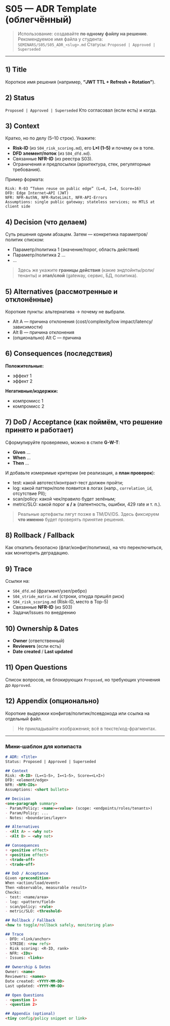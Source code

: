 # S05 — ADR Template (облегчённый)

> Использование: создавайте **по одному файлу на решение**.
> Рекомендуемое имя файла у студента: `SEMINARS/S05/S05_ADR_<slug>.md`
> Статусы: `Proposed | Approved | Superseded`

---

## 1) Title

Короткое имя решения (например, **“JWT TTL + Refresh + Rotation”**).

## 2) Status

`Proposed | Approved | Superseded`
Кто согласовал (если есть) и когда.

## 3) Context

Кратко, но по делу (5–10 строк). Укажите:

* **Risk-ID** (из `S04_risk_scoring.md`), его **L×I (1–5)** и почему он в топе.
* **DFD элемент/поток** (из `S04_dfd.md`).
* Связанные **NFR-ID** (из реестра S03).
* Ограничения и предпосылки (архитектура, стек, регуляторные требования).

Пример формата:

```text
Risk: R-03 “Token reuse on public edge” (L=4, I=4, Score=16)
DFD: Edge Internet→API (JWT)
NFR: NFR-AuthN, NFR-RateLimit, NFR-API-Errors
Assumptions: single public gateway; stateless services; no MTLS at client side
```

## 4) Decision (что делаем)

Суть решения одним абзацем. Затем — конкретика параметров/политик списком:

* Параметр/политика 1 (значение/порог, область действия)
* Параметр/политика 2 …
* …

> Здесь же укажите **границы действия** (какие эндпойнты/роли/тенанты) и **этап/слой** (gateway, сервис, БД, политика).

## 5) Alternatives (рассмотренные и отклонённые)

Короткие пункты: альтернатива → почему не выбрали.

* Alt A — причина отклонения (cost/complexity/low impact/latency/зависимости)
* Alt B — причина отклонения
* (опционально) Alt C — причина

## 6) Consequences (последствия)

**Положительные:**

* эффект 1
* эффект 2

**Негативные/издержки:**

* компромисс 1
* компромисс 2

## 7) DoD / Acceptance (как поймём, что решение принято и работает)

Сформулируйте проверяемо, можно в стиле **G-W-T**:

* **Given** …
* **When** …
* **Then** …

И добавьте измеримые критерии (не реализация, а **план проверок**):

* test: какой автотест/контракт-тест должен пройти;
* log: какой паттерн/поле появится в логах (напр., `correlation_id`, отсутствие PII);
* scan/policy: какой чек/правило будет зелёным;
* metric/SLO: какой порог **≤ / ≥** (латентность, ошибки, 429 rate и т. п.).

> Реальные артефакты лягут позже в TM/DV/DS. Здесь фиксируем **что именно** будет проверять принятие решения.

## 8) Rollback / Fallback

Как откатить безопасно (флаг/конфиг/политика), на что переключиться, как мониторить деградацию.

## 9) Trace

Ссылки на:

* `S04_dfd.md` (фрагмент/узел/ребро)
* `S04_stride_matrix.md` (строки, откуда пришёл риск)
* `S04_risk_scoring.md` (Risk-ID, место в Top-5)
* Связанные **NFR-ID** (из S03)
* Задачи/Issues по внедрению

## 10) Ownership & Dates

* **Owner** (ответственный)
* **Reviewers** (если есть)
* **Date created** / **Last updated**

## 11) Open Questions

Список вопросов, не блокирующих `Proposed`, но требующих уточнения до `Approved`.

## 12) Appendix (опционально)

Короткие выдержки конфигов/политик/псевдокода или ссылка на отдельный файл.

> Не прикладывайте изображения; всё в тексте/код-фрагментах.

---

### Мини-шаблон для копипаста

```md
# ADR: <Title>
Status: Proposed | Approved | Superseded

## Context
Risk: <R-ID> (L=<1–5>, I=<1–5>, Score=<L×I>)
DFD: <element/edge>
NFR: <NFR-IDs>
Assumptions: <short bullets>

## Decision
<one-paragraph summary>
- Param/Policy: <name>=<value> (scope: <endpoints/roles/tenants>)
- Param/Policy: ...
- Notes: <boundaries/layer>

## Alternatives
- <Alt A> — <why not>
- <Alt B> — <why not>

## Consequences
+ <positive effect>
+ <positive effect>
- <trade-off>
- <trade-off>

## DoD / Acceptance
Given <precondition>
When <action/load/event>
Then <observable, measurable result>
Checks:
- test: <name/area>
- log: <pattern/field>
- scan/policy: <rule>
- metric/SLO: <threshold>

## Rollback / Fallback
<how to toggle/rollback safely, monitoring plan>

## Trace
- DFD: <link/anchor>
- STRIDE: <row refs>
- Risk scoring: <R-ID, rank>
- NFR: <IDs>
- Issues: <links>

## Ownership & Dates
Owner: <name>  
Reviewers: <names>  
Date created: <YYYY-MM-DD>  
Last updated: <YYYY-MM-DD>

## Open Questions
- <question 1>
- <question 2>

## Appendix (optional)
<tiny config/policy snippet or link>
```
